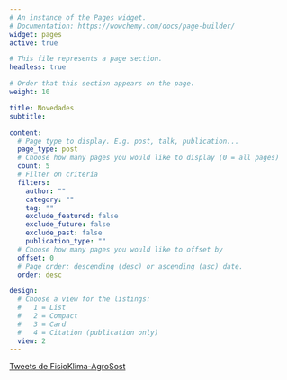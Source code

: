 ```yaml
---
# An instance of the Pages widget.
# Documentation: https://wowchemy.com/docs/page-builder/
widget: pages
active: true

# This file represents a page section.
headless: true

# Order that this section appears on the page.
weight: 10

title: Novedades
subtitle:

content:
  # Page type to display. E.g. post, talk, publication...
  page_type: post
  # Choose how many pages you would like to display (0 = all pages)
  count: 5
  # Filter on criteria
  filters:
    author: ""
    category: ""
    tag: ""
    exclude_featured: false
    exclude_future: false
    exclude_past: false
    publication_type: ""
  # Choose how many pages you would like to offset by
  offset: 0
  # Page order: descending (desc) or ascending (asc) date.
  order: desc

design:
  # Choose a view for the listings:
  #   1 = List
  #   2 = Compact
  #   3 = Card
  #   4 = Citation (publication only)
  view: 2
---
```

<a class="twitter-timeline" href="https://twitter.com/fisioklima?ref_src=twsrc%5Etfw">Tweets de FisioKlima-AgroSost</a> <script async src="https://platform.twitter.com/widgets.js" charset="utf-8"></script> 
